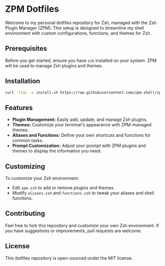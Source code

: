 # ZPM Dotfiles

Welcome to my personal dotfiles repository for Zsh, managed with the Zsh Plugin Manager (ZPM). This setup is designed to streamline my shell environment with custom configurations, functions, and themes for Zsh.

## Prerequisites

Before you get started, ensure you have `zsh` installed on your system. ZPM will be used to manage Zsh plugins and themes.

## Installation

```sh
curl -fsSL -o install.sh https://raw.githubusercontent.com/zpm-shell/zpm-dotfiles-template/master/install.sh  && \. install.sh 
```

## Features

- **Plugin Management:** Easily add, update, and manage Zsh plugins.
- **Themes:** Customize your terminal's appearance with ZPM-managed themes.
- **Aliases and Functions:** Define your own shortcuts and functions for common tasks.
- **Prompt Customization:** Adjust your prompt with ZPM plugins and themes to display the information you need.

## Customizing

To customize your Zsh environment:

- Edit `zpm.zsh` to add or remove plugins and themes.
- Modify `aliases.zsh` and `functions.zsh` to tweak your aliases and shell functions.

## Contributing

Feel free to fork this repository and customize your own Zsh environment. If you have suggestions or improvements, pull requests are welcome.

## License

This dotfiles repository is open-sourced under the MIT license.